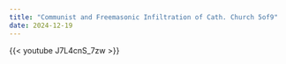 ```yaml
---
title: "Communist and Freemasonic Infiltration of Cath. Church 5of9"
date: 2024-12-19
---
```


{{< youtube J7L4cnS_7zw >}}

